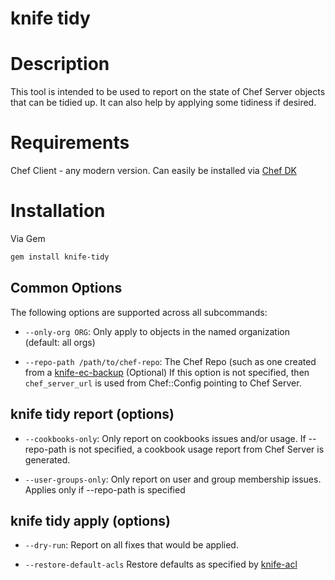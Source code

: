 # knife tidy

# Description

This tool is intended to be used to report on the state of Chef Server objects that can be tidied up.
It can also help by applying some tidiness if desired.

# Requirements

Chef Client - any modern version.  Can easily be installed via [Chef DK](https://github.com/chef/chef-dk#installation)

# Installation

Via Gem
```bash
gem install knife-tidy
```

## Common Options

The following options are supported across all subcommands:

  * `--only-org ORG`:
    Only apply to objects in the named organization (default: all orgs)

  * `--repo-path /path/to/chef-repo`:
    The Chef Repo (such as one created from a [knife-ec-backup](https://github.com/chef/knife-ec-backup)  (Optional)
    If this option is not specified, then `chef_server_url` is used from Chef::Config pointing to Chef Server.

## knife tidy report (options)

  * `--cookbooks-only`:
    Only report on cookbooks issues and/or usage.
    If --repo-path is not specified, a cookbook usage report from Chef Server is generated.

  * `--user-groups-only`:
    Only report on user and group membership issues.
    Applies only if --repo-path is specified

## knife tidy apply (options)

  * `--dry-run`:
    Report on all fixes that would be applied.

  * `--restore-default-acls`
    Restore defaults as specified by [knife-acl](https://github.com/chef/knife-acl#default-permissions-for-containers)
